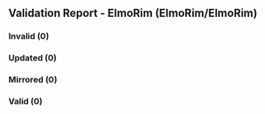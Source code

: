 ## Validation Report - ElmoRim (ElmoRim/ElmoRim)


### Invalid (0)
### Updated (0)
### Mirrored (0)
### Valid (0)

